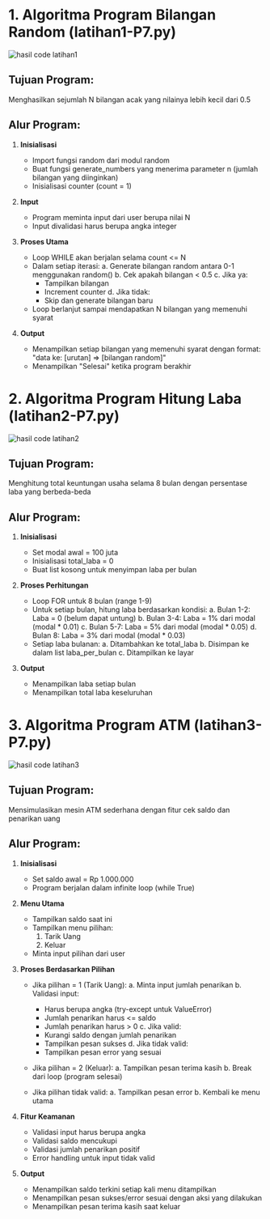 
# 1. Algoritma Program Bilangan Random (latihan1-P7.py)
![hasil code latihan1](https://github.com/user-attachments/assets/5e58f9a5-61c4-49d8-91f7-df5c6bcb7ff7)

## Tujuan Program:
Menghasilkan sejumlah N bilangan acak yang nilainya lebih kecil dari 0.5

## Alur Program:
1. **Inisialisasi**
   - Import fungsi random dari modul random
   - Buat fungsi generate_numbers yang menerima parameter n (jumlah bilangan yang diinginkan)
   - Inisialisasi counter (count = 1)

2. **Input**
   - Program meminta input dari user berupa nilai N
   - Input divalidasi harus berupa angka integer

3. **Proses Utama**
   - Loop WHILE akan berjalan selama count <= N
   - Dalam setiap iterasi:
     a. Generate bilangan random antara 0-1 menggunakan random()
     b. Cek apakah bilangan < 0.5
     c. Jika ya: 
        - Tampilkan bilangan
        - Increment counter
     d. Jika tidak: 
        - Skip dan generate bilangan baru
   - Loop berlanjut sampai mendapatkan N bilangan yang memenuhi syarat

4. **Output**
   - Menampilkan setiap bilangan yang memenuhi syarat dengan format:
     "data ke: [urutan] => [bilangan random]"
   - Menampilkan "Selesai" ketika program berakhir
  


# 2. Algoritma Program Hitung Laba (latihan2-P7.py)
![hasil code latihan2](https://github.com/user-attachments/assets/236f9cd7-55c0-4237-a3dc-62381176f572)

## Tujuan Program:
Menghitung total keuntungan usaha selama 8 bulan dengan persentase laba yang berbeda-beda

## Alur Program:
1. **Inisialisasi**
   - Set modal awal = 100 juta
   - Inisialisasi total_laba = 0
   - Buat list kosong untuk menyimpan laba per bulan

2. **Proses Perhitungan**
   - Loop FOR untuk 8 bulan (range 1-9)
   - Untuk setiap bulan, hitung laba berdasarkan kondisi:
     a. Bulan 1-2: Laba = 0 (belum dapat untung)
     b. Bulan 3-4: Laba = 1% dari modal (modal * 0.01)
     c. Bulan 5-7: Laba = 5% dari modal (modal * 0.05)
     d. Bulan 8: Laba = 3% dari modal (modal * 0.03)
   - Setiap laba bulanan:
     a. Ditambahkan ke total_laba
     b. Disimpan ke dalam list laba_per_bulan
     c. Ditampilkan ke layar

3. **Output**
   - Menampilkan laba setiap bulan
   - Menampilkan total laba keseluruhan
  


# 3. Algoritma Program ATM (latihan3-P7.py)
![hasil code latihan3](https://github.com/user-attachments/assets/73d101a7-18f1-4c1f-89a7-e30ac6370478)

## Tujuan Program:
Mensimulasikan mesin ATM sederhana dengan fitur cek saldo dan penarikan uang

## Alur Program:
1. **Inisialisasi**
   - Set saldo awal = Rp 1.000.000
   - Program berjalan dalam infinite loop (while True)

2. **Menu Utama**
   - Tampilkan saldo saat ini
   - Tampilkan menu pilihan:
     1. Tarik Uang
     2. Keluar
   - Minta input pilihan dari user

3. **Proses Berdasarkan Pilihan**
   - Jika pilihan = 1 (Tarik Uang):
     a. Minta input jumlah penarikan
     b. Validasi input:
        - Harus berupa angka (try-except untuk ValueError)
        - Jumlah penarikan harus <= saldo
        - Jumlah penarikan harus > 0
     c. Jika valid:
        - Kurangi saldo dengan jumlah penarikan
        - Tampilkan pesan sukses
     d. Jika tidak valid:
        - Tampilkan pesan error yang sesuai
   
   - Jika pilihan = 2 (Keluar):
     a. Tampilkan pesan terima kasih
     b. Break dari loop (program selesai)
   
   - Jika pilihan tidak valid:
     a. Tampilkan pesan error
     b. Kembali ke menu utama

4. **Fitur Keamanan**
   - Validasi input harus berupa angka
   - Validasi saldo mencukupi
   - Validasi jumlah penarikan positif
   - Error handling untuk input tidak valid

5. **Output**
   - Menampilkan saldo terkini setiap kali menu ditampilkan
   - Menampilkan pesan sukses/error sesuai dengan aksi yang dilakukan
   - Menampilkan pesan terima kasih saat keluar
